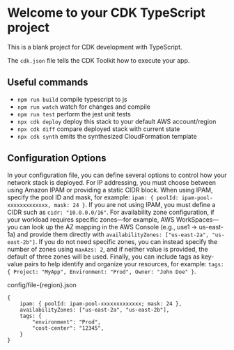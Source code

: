 # Welcome to your CDK TypeScript project

This is a blank project for CDK development with TypeScript.

The `cdk.json` file tells the CDK Toolkit how to execute your app.

## Useful commands

* `npm run build`   compile typescript to js
* `npm run watch`   watch for changes and compile
* `npm run test`    perform the jest unit tests
* `npx cdk deploy`  deploy this stack to your default AWS account/region
* `npx cdk diff`    compare deployed stack with current state
* `npx cdk synth`   emits the synthesized CloudFormation template

## Configuration Options

In your configuration file, you can define several options to control how your network stack is deployed. For IP addressing, you must choose between using Amazon IPAM or providing a static CIDR block. When using IPAM, specify the pool ID and mask, for example: `ipam: { poolId: ipam-pool-xxxxxxxxxxxxx, mask: 24 }`. If you are not using IPAM, you must define a CIDR such as `cidr: "10.0.0.0/16"`. For availability zone configuration, if your workload requires specific zones—for example, AWS WorkSpaces—you can look up the AZ mapping in the AWS Console (e.g., use1 -> us-east-1a) and provide them directly with `availabilityZones: ["us-east-2a", "us-east-2b"]`. If you do not need specific zones, you can instead specify the number of zones using `maxAzs: 2`, and if neither value is provided, the default of three zones will be used. Finally, you can include tags as key-value pairs to help identify and organize your resources, for example: `tags: { Project: "MyApp", Environment: "Prod", Owner: "John Doe" }`.

config/file-{region}.json
```
{
    ipam: { poolId: ipam-pool-xxxxxxxxxxxxx; mask: 24 },
    availabilityZones: ["us-east-2a", "us-east-2b"],
    tags: {
        "environment": "Prod",
        "cost-center": "12345",
    }
}
```
